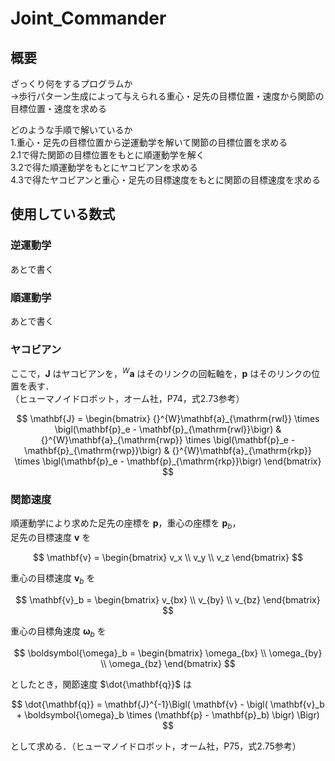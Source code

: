 # Joint_Commander

## 概要
ざっくり何をするプログラムか  
→歩行パターン生成によって与えられる重心・足先の目標位置・速度から関節の目標位置・速度を求める

どのような手順で解いているか  
1.重心・足先の目標位置から逆運動学を解いて関節の目標位置を求める  
2.1で得た関節の目標位置をもとに順運動学を解く  
3.2で得た順運動学をもとにヤコビアンを求める  
4.3で得たヤコビアンと重心・足先の目標速度をもとに関節の目標速度を求める  

## 使用している数式
### 逆運動学
あとで書く
### 順運動学
あとで書く

### ヤコビアン
ここで，$\mathbf{J}$ はヤコビアンを，${}^{W}\mathbf{a}$ はそのリンクの回転軸を，$\mathbf{p}$ はそのリンクの位置を表す．  
（ヒューマノイドロボット，オーム社，P74，式2.73参考）

$$
\mathbf{J} =
\begin{bmatrix}
{}^{W}\mathbf{a}_{\mathrm{rwl}} \times \bigl(\mathbf{p}_e - \mathbf{p}_{\mathrm{rwl}}\bigr) &
{}^{W}\mathbf{a}_{\mathrm{rwp}} \times \bigl(\mathbf{p}_e - \mathbf{p}_{\mathrm{rwp}}\bigr) &
{}^{W}\mathbf{a}_{\mathrm{rkp}} \times \bigl(\mathbf{p}_e - \mathbf{p}_{\mathrm{rkp}}\bigr)
\end{bmatrix}
$$

### 関節速度
順運動学により求めた足先の座標を $\mathbf{p}$，重心の座標を $\mathbf{p}_b$，  
足先の目標速度 $\mathbf{v}$ を

$$
\mathbf{v} =
\begin{bmatrix}
v_x \\
v_y \\
v_z
\end{bmatrix}
$$

重心の目標速度 $\mathbf{v}_b$ を

$$
\mathbf{v}_b =
\begin{bmatrix}
v_{bx} \\
v_{by} \\
v_{bz}
\end{bmatrix}
$$

重心の目標角速度 $\boldsymbol{\omega}_b$ を

$$
\boldsymbol{\omega}_b =
\begin{bmatrix}
\omega_{bx} \\
\omega_{by} \\
\omega_{bz}
\end{bmatrix}
$$

としたとき，関節速度 $\dot{\mathbf{q}}$ は

$$
\dot{\mathbf{q}}
= \mathbf{J}^{-1}\Bigl( \mathbf{v} - \bigl( \mathbf{v}_b + \boldsymbol{\omega}_b \times (\mathbf{p} - \mathbf{p}_b) \bigr) \Bigr)
$$

として求める．（ヒューマノイドロボット，オーム社，P75，式2.75参考）
